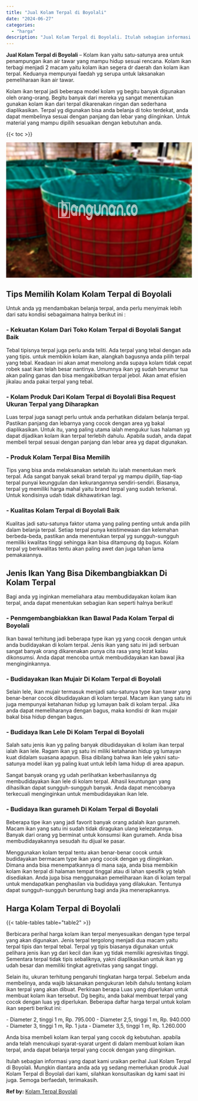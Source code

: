 ```yaml
---
title: "Jual Kolam Terpal di Boyolali"
date: "2024-06-27"
categories: 
  - "harga"
description: "Jual Kolam Terpal di Boyolali. Itulah sebagian informasi yang dapat kami uraikan perihal Jual Kolam Terpal di Boyolali. Mungkin diantara anda ada yg sedang m..."
---
```


**Jual Kolam Terpal di Boyolali** – Kolam ikan yaitu satu-satunya area untuk penampungan ikan air tawar yang mampu hidup sesuai rencana. Kolam ikan terbagi menjadi 2 macam yaitu kolam ikan segera dr daerah dan kolam ikan terpal. Keduanya mempunyai faedah yg serupa untuk laksanakan pemeliharaan ikan air tawar.

Kolam ikan terpal jadi beberapa model kolam yg begitu banyak digunakan oleh orang-orang. Begitu banyak dari mereka yg sangat menentukan gunakan kolam ikan dari terpal dikarenakan ringan dan sederhana diaplikasikan. Terpal yg digunakan bisa anda belanja di toko terdekat, anda dapat membelinya sesuai dengan panjang dan lebar yang diinginkan. Untuk material yang mampu dipilih sesuaikan dengan kebutuhan anda.

{{< toc >}}

![Jual Kolam Terpal di Boyolali](/images/jual-kolam-terpal-41.png)

## Tips Memilih Kolam Kolam Terpal di Boyolali

Untuk anda yg mendambakan belanja terpal, anda perlu menyimak lebih dari satu kondisi sebagaimana halnya berikut ini :

### \- Kekuatan Kolam Dari Toko Kolam Terpal di Boyolali Sangat Baik

Tebal tipisnya terpal juga perlu anda teliti. Ada terpal yang tebal dengan ada yang tipis. untuk membikin kolam ikan, alangkah bagusnya anda pilih terpal yang tebal. Keadaan ini akan amat menolong anda supaya kolam tidak cepat robek saat ikan telah besar nantinya. Umumnya ikan yg sudah berumur tua akan paling ganas dan bisa mengakibatkan terpal jebol. Akan amat efisien jikalau anda pakai terpal yang tebal.

### \- Kolam Produk Dari Kolam Terpal di Boyolali Bisa Request Ukuran Terpal yang Diharapkan

Luas terpal juga sanagt perlu untuk anda perhatikan didalam belanja terpal. Pastikan panjang dan lebarnya yang cocok dengan area yg bakal diaplikasikan. Untuk itu, yang paling utama ialah mengukur luas halaman yg dapat dijadikan kolam ikan terpal terlebih dahulu. Apabila sudah, anda dapat membeli terpal sesuai dengan panjang dan lebar area yg dapat digunakan.

### \- Produk Kolam Terpal Bisa Memilih

Tips yang bisa anda melaksanakan setelah itu ialah menentukan merk terpal. Ada sangat banyak sekali brand terpal yg mampu dipilih, tiap-tiap terpal punyai keunggulan dan kekurangannya sendiri-sendiri. Biasanya, terpal yg memiliki harga mahal yaitu brand terpal yang sudah terkenal. Untuk kondisinya udah tidak dikhawatirkan lagi.

### \- Kualitas Kolam Terpal di Boyolali Baik

Kualitas jadi satu-satunya faktor utama yang paling penting untuk anda pilih dalam belanja terpal. Setiap terpal punya keistimewaan dan kelemahan berbeda-beda, pastikan anda menentukan terpal yg sungguh-sungguh memiliki kwalitas tinggi sehingga ikan bisa ditampung dg bagus. Kolam terpal yg berkwalitas tentu akan paling awet dan juga tahan lama pemakaiannya.

## Jenis Ikan Yang Bisa Dikembangbiakkan Di Kolam Terpal

Bagi anda yg inginkan memeliahara atau membudidayakan kolam ikan terpal, anda dapat menentukan sebagian ikan seperti halnya berikut!

### \- Penmgembangbiakkan Ikan Bawal Pada Kolam Terpal di Boyolali

Ikan bawal terhitung jadi beberapa type ikan yg yang cocok dengan untuk anda budidayakan di kolam terpal. Jenis ikan yang satu ini jadi serbuan sangat banyak orang dikarenakan punya cita rasa yang lezat kalau dikonsumsi. Anda dapat mencoba untuk membudidayakan kan bawal jika menginginkannya.

### \- Budidayakan Ikan Mujair Di Kolam Terpal di Boyolali

Selain lele, ikan mujair termasuk menjadi satu-satunya type ikan tawar yang benar-benar cocok dibudidayakan di kolam terpal. Macam ikan yang satu ini juga mempunyai ketahanan hidup yg lumayan baik di kolam terpal. Jika anda dapat memeliharanya dengan bagus, maka kondisi dr ikan mujair bakal bisa hidup dengan bagus.

### \- Budidaya Ikan Lele Di Kolam Terpal di Boyolali

Salah satu jenis ikan yg paling banyak dibudidayakan di kolam ikan terpal ialah ikan lele. Ragam ikan yg satu ini miliki ketahanan hidup yg lumayan kuat didalam suasana apapun. Bisa dibilang bahwa ikan lele yakni satu-satunya model ikan yg paling kuat untuk lebih lama hidup di area apapun.

Sangat banyak orang yg udah perlihatkan keberhasilannya dg membudidayakan ikan lele di kolam terpal. Alhasil keuntungan yang dihasilkan dapat sungguh-sungguh banyak. Anda dapat mencobanya terkecuali menginginkan untuk membudidayakan ikan lele.

### \- Budidaya Ikan gurameh Di Kolam Terpal di Boyolali

Beberapa tipe ikan yang jadi favorit banyak orang adalah ikan gurameh. Macam ikan yang satu ini sudah tidak diragukan ulang kelezatannya. Banyak dari orang yg berminat untuk konsumsi ikan gurameh. Anda bisa membudidayakannya sesudah itu dijual ke pasar.

Menggunakan kolam terpal tentu akan benar-benar cocok untuk budidayakan bermacam type ikan yang cocok dengan yg diinginkan. Dimana anda bisa menempatkannya di mana saja, anda bisa membikin kolam ikan terpal di halaman tempat tinggal atau di lahan spesifik yg telah disediakan. Anda juga bisa menggunakan pemeliharaan ikan di kolam terpal untuk mendapatkan penghasilan via budidaya yang dilakukan. Tentunya dapat sungguh-sungguh beruntung bagi anda jika menerapkannya.

## Harga Kolam Terpal di Boyolali

{{< table-tables table="table2" >}}

Berbicara perihal harga kolam ikan terpal menyesuaikan dengan type terpal yang akan digunakan. Jenis terpal tergolong menjadi dua macam yaitu terpal tipis dan terpal tebal. Terpal yg tipis biasanya digunakan untuk pelihara jenis ikan yg dari kecil dan ikan yg tidak memiliki agresivitas tinggi. Sementara terpal tidak tipis sebaliknya, yakni diaplikasikan untuk ikan yg udah besar dan memiliki tingkat agretivitas yang sangat tinggi.

Selain itu, ukuran terhitung pengaruhi tingkatan harga terpal. Sebelum anda membelinya, anda wajib laksanakan pengukuran lebih dahulu tentang kolam ikan terpal yang akan dibuat. Perkiraan berapa Luas yang diperlukan untuk membuat kolam ikan tersebut. Dg begitu, anda bakal membuat terpal yang cocok dengan luas yg diperlukan. Beberapa daftar harga terpal untuk kolam ikan seperti berikut ini:

\- Diameter 2, tinggi 1 m, Rp. 795.000 - Diameter 2,5, tinggi 1 m, Rp. 940.000 - Diameter 3, tinggi 1 m, Rp. 1 juta - Diameter 3,5, tinggi 1 m, Rp. 1.260.000

Anda bisa membeli kolam ikan terpal yang cocok dg kebutuhan. apabila anda telah mencukupi syarat-syarat urgent di dalam membuat kolam ikan terpal, anda dapat belanja terpal yang cocok dengan yang diinginkan.

Itulah sebagian informasi yang dapat kami uraikan perihal Jual Kolam Terpal di Boyolali. Mungkin diantara anda ada yg sedang memerlukan produk Jual Kolam Terpal di Boyolali dari kami, silahkan konsultasikan dg kami saat ini juga. Semoga berfaedah, terimakasih.

**Ref by:** [Kolam Terpal Boyolali](https://id.wikipedia.org/wiki/Kolam)
